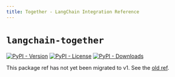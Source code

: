 ```yaml
---
title: Together - LangChain Integration Reference
---
```


# `langchain-together`

[![PyPI - Version](https://img.shields.io/pypi/v/langchain-together?label=%20)](https://pypi.org/project/langchain-together/#history)
[![PyPI - License](https://img.shields.io/pypi/l/langchain-together)](https://opensource.org/licenses/MIT)
[![PyPI - Downloads](https://img.shields.io/pepy/dt/langchain-together)](https://pypistats.org/packages/langchain-together)

This package ref has not yet been migrated to v1. See the [old ref](https://python.langchain.com/api_reference/together/index.html).
